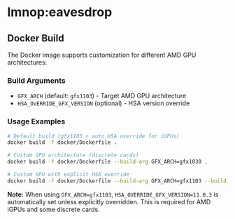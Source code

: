 # lmnop:eavesdrop

## Docker Build

The Docker image supports customization for different AMD GPU architectures:

### Build Arguments

- `GFX_ARCH` (default: `gfx1103`) - Target AMD GPU architecture
- `HSA_OVERRIDE_GFX_VERSION` (optional) - HSA version override

### Usage Examples

```bash
# Default build (gfx1103 + auto HSA override for iGPUs)
docker build -f docker/Dockerfile .

# Custom GPU architecture (discrete cards)
docker build -f docker/Dockerfile --build-arg GFX_ARCH=gfx1030 .

# Custom GPU with explicit HSA override
docker build -f docker/Dockerfile --build-arg GFX_ARCH=gfx1103 --build-arg HSA_OVERRIDE_GFX_VERSION=10.3.0 .
```

**Note:** When using `GFX_ARCH=gfx1103`, `HSA_OVERRIDE_GFX_VERSION=11.0.3` is automatically set unless explicitly overridden. This is required for AMD iGPUs and some discrete cards.

